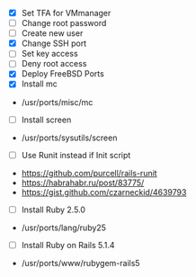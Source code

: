 - [x] Set TFA for VMmanager 
- [ ] Change root password 
- [ ] Create new user
- [x] Change SSH port 
- [ ] Set key access 
- [ ] Deny root access 
- [x] Deploy FreeBSD Ports
- [x] Install mc
+ /usr/ports/misc/mc
- [ ] Install screen
+ /usr/ports/sysutils/screen

- [ ] Use Runit instead if Init script 
+ https://github.com/purcell/rails-runit
+ https://habrahabr.ru/post/83775/ 
+ https://gist.github.com/czarneckid/4639793

- [ ] Install Ruby 2.5.0
+ /usr/ports/lang/ruby25
- [ ] Install Ruby on Rails 5.1.4
+ /usr/ports/www/rubygem-rails5
